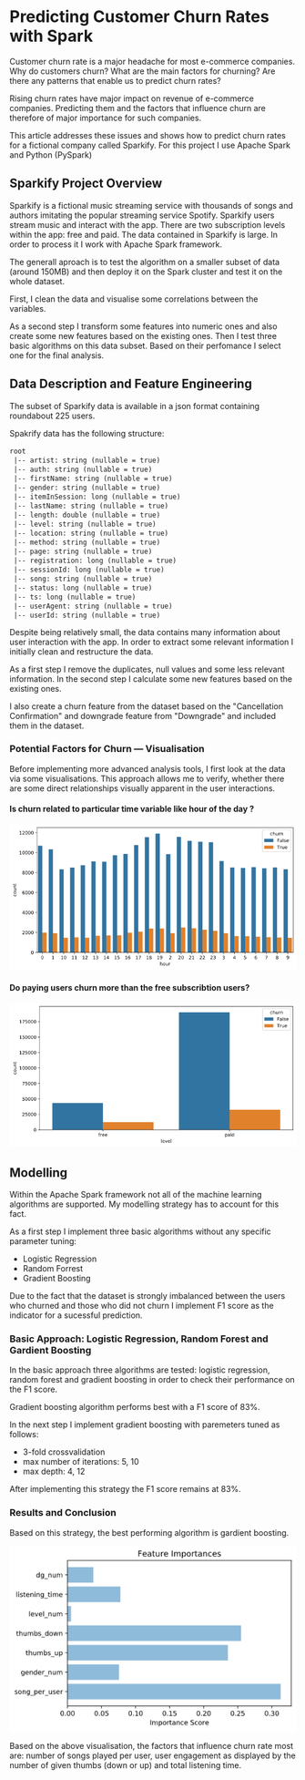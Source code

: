 # Predicting Customer Churn Rates with Spark

Customer churn rate is a major headache for most e-commerce companies. Why do customers churn? What are the main factors for churning? Are there any patterns that enable us to predict churn rates?

Rising churn rates have major impact on revenue of e-commerce companies. Predicting them and the factors that influence churn are therefore of major importance for such companies.

This article addresses these issues and shows how to predict churn rates for a fictional company called Sparkify.
For this project I use Apache Spark and Python (PySpark)

## Sparkify Project Overview

Sparkify is a fictional music streaming service with thousands of songs and authors imitating the popular streaming service Spotify. Sparkify users stream music and interact with the app. There are two subscription levels within the app: free and paid.
The data contained in Sparkify is large. In order to process it I work with Apache Spark framework.

The generall aproach is to test the algorithm on a smaller subset of data (around 150MB) and then deploy it on the Spark cluster and test it on the whole dataset.

First, I clean the data and visualise some correlations between the variables.

As a second step I transform some features into numeric ones and also create some new features based on the existing ones.
Then I test three basic algorithms on this data subset. Based on their perfomance I select one for the final analysis.

## Data Description and Feature Engineering

The subset of Sparkify data is available in a json format containing roundabout 225 users.

Spakrify data has the following structure:

```
root
 |-- artist: string (nullable = true)
 |-- auth: string (nullable = true)
 |-- firstName: string (nullable = true)
 |-- gender: string (nullable = true)
 |-- itemInSession: long (nullable = true)
 |-- lastName: string (nullable = true)
 |-- length: double (nullable = true)
 |-- level: string (nullable = true)
 |-- location: string (nullable = true)
 |-- method: string (nullable = true)
 |-- page: string (nullable = true)
 |-- registration: long (nullable = true)
 |-- sessionId: long (nullable = true)
 |-- song: string (nullable = true)
 |-- status: long (nullable = true)
 |-- ts: long (nullable = true)
 |-- userAgent: string (nullable = true)
 |-- userId: string (nullable = true)
```
Despite being relatively small, the data contains many information about user interaction with the app. In order to extract some relevant information I initially clean and restructure the data.

As a first step I remove the duplicates, null values and some less relevant information. In the second step I calculate some new features based on the existing ones.

I also create a churn feature from the dataset based on the "Cancellation Confirmation" and downgrade feature from "Downgrade" and  included them in the dataset.

### Potential Factors for Churn — Visualisation

Before implementing more advanced analysis tools, I first look at the data via some visualisations. This approach allows me to verify, whether there are some direct relationships visually apparent in the user interactions.

#### Is churn related to particular time variable like hour of the day ?

![Histogram: Churn count vs. hour of the day](./images/hours.png "Churn count vs. hour of the day")

#### Do paying users churn more than the free subscribtion users?

![Histogram: Churn vs Level of Subsription](./images/level.png "Churn vs Level of Subsription")

## Modelling

Within the Apache Spark framework not all of the machine learning algorithms are supported. My modelling strategy has to account for this fact.

As a first step I implement three basic algorithms without any specific parameter tuning:

- Logistic Regression
- Random Forrest
- Gradient Boosting

Due to the fact that the dataset is strongly imbalanced between the users who churned and those who did not churn I implement F1 score as the indicator for a sucessful prediction.

### Basic Approach: Logistic Regression, Random Forest and Gardient Boosting

In the basic approach three algorithms are tested: logistic regression, random forest and gradient boosting in order to check their performance on the F1 score.

Gradient boosting algorithm performs best with a F1 score of 83%.

In the next step I implement gradient boosting with paremeters tuned as follows:
- 3-fold crossvalidation
- max number of iterations: 5, 10
- max depth: 4, 12

After implementing this strategy the F1 score remains at 83%.

### Results and Conclusion

Based on this strategy, the best performing algorithm is gardient boosting.

![Histogram: Feature importance](./images/features.png "Feature importance")


Based on the above visualisation, the factors that influence churn rate most are: number of songs played per user, user engagement as displayed by the number of given thumbs (down or up) and total listening time.
